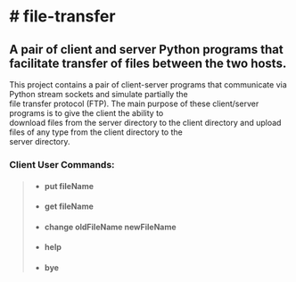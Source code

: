 <h1># file-transfer</h1>
<h2>A pair of client and server Python programs that facilitate transfer of files between the two hosts.</h2>
<p>This project contains a pair of client-server programs that communicate via Python stream sockets and simulate partially the<br />file transfer protocol (FTP). The main purpose of these client/server programs is to give the client the ability to<br />download files from the server directory to the client directory and upload files of any type from the client directory to the<br />server directory.</p>
<h3>Client User Commands:</h3>
<blockquote>
<ul>
<li>
<h4>put fileName</h4>
</li>
<li>
<h4>get fileName</h4>
</li>
<li>
<h4>change oldFileName newFileName</h4>
</li>
<li>
<h4>help</h4>
</li>
<li>
<h4>bye</h4>
</li>
</ul>
</blockquote>
